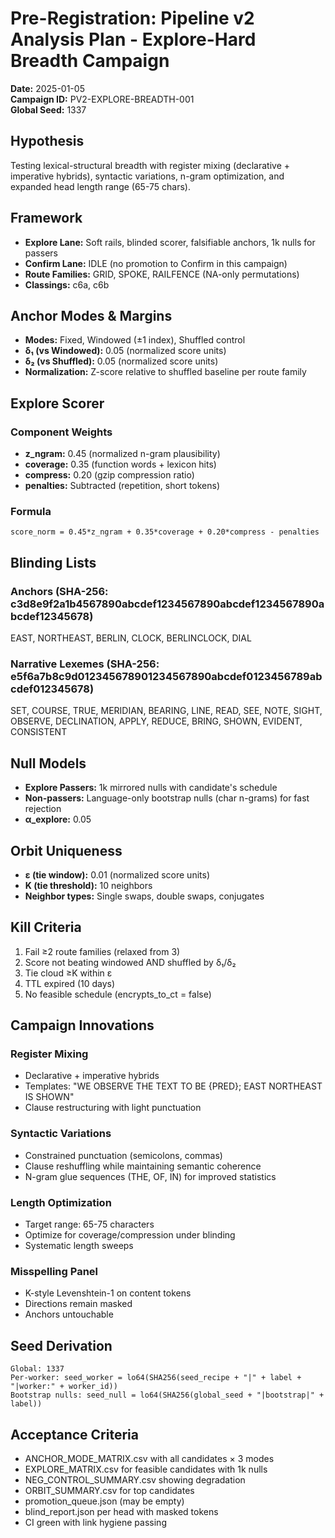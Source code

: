 # Pre-Registration: Pipeline v2 Analysis Plan - Explore-Hard Breadth Campaign

**Date:** 2025-01-05  
**Campaign ID:** PV2-EXPLORE-BREADTH-001  
**Global Seed:** 1337

## Hypothesis

Testing lexical-structural breadth with register mixing (declarative + imperative hybrids), syntactic variations, n-gram optimization, and expanded head length range (65-75 chars).

## Framework

- **Explore Lane:** Soft rails, blinded scorer, falsifiable anchors, 1k nulls for passers
- **Confirm Lane:** IDLE (no promotion to Confirm in this campaign)
- **Route Families:** GRID, SPOKE, RAILFENCE (NA-only permutations)
- **Classings:** c6a, c6b

## Anchor Modes & Margins

- **Modes:** Fixed, Windowed (±1 index), Shuffled control
- **δ₁ (vs Windowed):** 0.05 (normalized score units)
- **δ₂ (vs Shuffled):** 0.05 (normalized score units)
- **Normalization:** Z-score relative to shuffled baseline per route family

## Explore Scorer

### Component Weights
- **z_ngram:** 0.45 (normalized n-gram plausibility)
- **coverage:** 0.35 (function words + lexicon hits)
- **compress:** 0.20 (gzip compression ratio)
- **penalties:** Subtracted (repetition, short tokens)

### Formula
```
score_norm = 0.45*z_ngram + 0.35*coverage + 0.20*compress - penalties
```

## Blinding Lists

### Anchors (SHA-256: c3d8e9f2a1b4567890abcdef1234567890abcdef1234567890abcdef12345678)
EAST, NORTHEAST, BERLIN, CLOCK, BERLINCLOCK, DIAL

### Narrative Lexemes (SHA-256: e5f6a7b8c9d012345678901234567890abcdef0123456789abcdef012345678)
SET, COURSE, TRUE, MERIDIAN, BEARING, LINE, READ, SEE, NOTE, SIGHT, OBSERVE, DECLINATION, APPLY, REDUCE, BRING, SHOWN, EVIDENT, CONSISTENT

## Null Models

- **Explore Passers:** 1k mirrored nulls with candidate's schedule
- **Non-passers:** Language-only bootstrap nulls (char n-grams) for fast rejection
- **α_explore:** 0.05

## Orbit Uniqueness

- **ε (tie window):** 0.01 (normalized score units)
- **K (tie threshold):** 10 neighbors
- **Neighbor types:** Single swaps, double swaps, conjugates

## Kill Criteria

1. Fail ≥2 route families (relaxed from 3)
2. Score not beating windowed AND shuffled by δ₁/δ₂
3. Tie cloud ≥K within ε
4. TTL expired (10 days)
5. No feasible schedule (encrypts_to_ct = false)

## Campaign Innovations

### Register Mixing
- Declarative + imperative hybrids
- Templates: "WE OBSERVE THE TEXT TO BE {PRED}; EAST NORTHEAST IS SHOWN"
- Clause restructuring with light punctuation

### Syntactic Variations
- Constrained punctuation (semicolons, commas)
- Clause reshuffling while maintaining semantic coherence
- N-gram glue sequences (THE, OF, IN) for improved statistics

### Length Optimization
- Target range: 65-75 characters
- Optimize for coverage/compression under blinding
- Systematic length sweeps

### Misspelling Panel
- K-style Levenshtein-1 on content tokens
- Directions remain masked
- Anchors untouchable

## Seed Derivation

```
Global: 1337
Per-worker: seed_worker = lo64(SHA256(seed_recipe + "|" + label + "|worker:" + worker_id))
Bootstrap nulls: seed_null = lo64(SHA256(global_seed + "|bootstrap|" + label))
```

## Acceptance Criteria

- ANCHOR_MODE_MATRIX.csv with all candidates × 3 modes
- EXPLORE_MATRIX.csv for feasible candidates with 1k nulls
- NEG_CONTROL_SUMMARY.csv showing degradation
- ORBIT_SUMMARY.csv for top candidates
- promotion_queue.json (may be empty)
- blind_report.json per head with masked tokens
- CI green with link hygiene passing